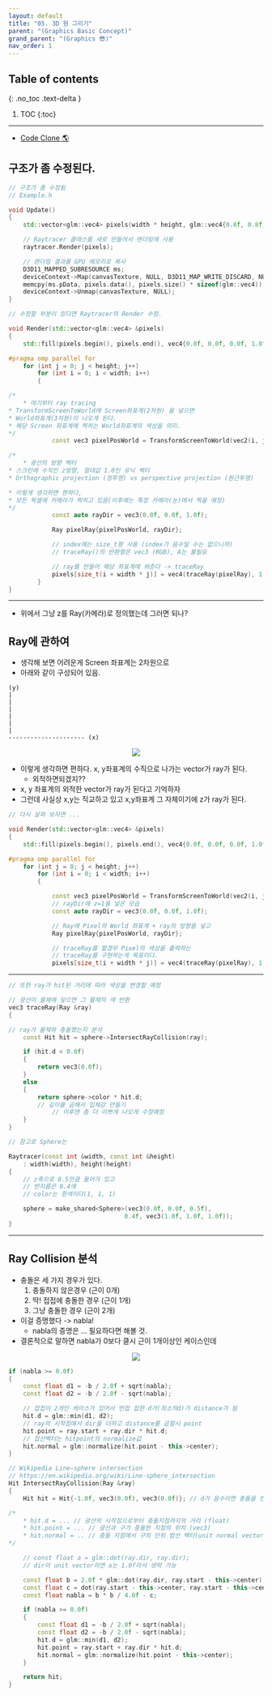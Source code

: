 ```yaml
---
layout: default
title: "05. 3D 원 그리기"
parent: "(Graphics Basic Concept)"
grand_parent: "(Graphics 😎)"
nav_order: 1
---
```


## Table of contents
{: .no_toc .text-delta }

1. TOC
{:toc}

---

* [Code Clone 🌎](https://github.com/Arthur880708/DirectX11-Examples/tree/master/07)

## 구조가 좀 수정된다.

```cpp
// 구조가 좀 수정됨
// Example.h

void Update()
{
    std::vector<glm::vec4> pixels(width * height, glm::vec4{0.8f, 0.8f, 0.8f, 1.0f});

    // Raytracer 클래스를 새로 만들어서 렌더링에 사용
    raytracer.Render(pixels);

    // 렌더링 결과를 GPU 메모리로 복사
    D3D11_MAPPED_SUBRESOURCE ms;
    deviceContext->Map(canvasTexture, NULL, D3D11_MAP_WRITE_DISCARD, NULL, &ms);
    memcpy(ms.pData, pixels.data(), pixels.size() * sizeof(glm::vec4));
    deviceContext->Unmap(canvasTexture, NULL);
}
```

```cpp
// 수정할 부분이 있다면 Raytracer의 Render 수정.

void Render(std::vector<glm::vec4> &pixels)
{
    std::fill(pixels.begin(), pixels.end(), vec4{0.0f, 0.0f, 0.0f, 1.0f});

#pragma omp parallel for
    for (int j = 0; j < height; j++)
        for (int i = 0; i < width; i++)
        {

/*
    * 여기부터 ray tracing
* TransformScreenToWorld에 Screen좌표계(2차원) 을 넣으면 
* World좌표계(3차원)이 나오게 된다.
* 해당 Screen 좌표계에 찍히는 World좌표계의 색상을 의미.
*/
            const vec3 pixelPosWorld = TransformScreenToWorld(vec2(i, j));

/*
    * 광선의 방향 벡터
* 스크린에 수직인 z방향, 절대값 1.0인 유닉 벡터
* Orthographic projection (정투영) vs perspective projection (원근투영)

* 이렇게 생각하면 편하다,
* 모든 픽셀에 카메라가 찍히고 있음(이후에는 특정 카메라(눈)에서 찍을 예정)
*/
            const auto rayDir = vec3(0.0f, 0.0f, 1.0f);

            Ray pixelRay{pixelPosWorld, rayDir};

            // index에는 size_t형 사용 (index가 음수일 수는 없으니까)
            // traceRay()의 반환형은 vec3 (RGB), A는 불필요

            // ray를 만들어 해당 좌표계에 쏴준다 -> traceRay
            pixels[size_t(i + width * j)] = vec4(traceRay(pixelRay), 1.0f);
        }
}
```

---

* 위에서 그냥 z를 Ray(카메라)로 정의했는데 그러면 되나?

## Ray에 관하여

* 생각해 보면 어려운게 Screen 좌표계는 2차원으로
* 아래와 같이 구성되어 있음.

```
(y)
|
|
|
|
|
|
--------------------- (x)
```

<p align="center">
  <img src="https://taehyungs-programming-blog.github.io/blog/assets/images/cpp/graphics/graphics-5-1.png"/>
</p>

* 이렇게 생각하면 편하다. x, y좌표계의 수직으로 나가는 vector가 ray가 된다.
    * 외적하면되겠지??
* x, y 좌표계의 외적한 vector가 ray가 된다고 기억하자
* 그런데 사실상 x,y는 직교하고 있고 x,y좌표계 그 자체이기에 z가 ray가 된다.

```cpp
// 다시 살펴 보자면 ...

void Render(std::vector<glm::vec4> &pixels)
{
    std::fill(pixels.begin(), pixels.end(), vec4{0.0f, 0.0f, 0.0f, 1.0f});

#pragma omp parallel for
    for (int j = 0; j < height; j++)
        for (int i = 0; i < width; i++)
        {

            const vec3 pixelPosWorld = TransformScreenToWorld(vec2(i, j));
            // rayDir에 z=1을 넣은 모습
            const auto rayDir = vec3(0.0f, 0.0f, 1.0f);

            // Ray에 Pixel의 World 좌표계 + ray의 방향을 넣고
            Ray pixelRay{pixelPosWorld, rayDir};

            // traceRay를 할경우 Pixel의 색상을 출력하는 
            // traceRay를 구현하는게 목표이다.
            pixels[size_t(i + width * j)] = vec4(traceRay(pixelRay), 1.0f);
```

---

```cpp
// 또한 ray가 hit된 거리에 따라 색상을 변경할 예정

// 광선이 물체에 닿으면 그 물체의 색 반환
vec3 traceRay(Ray &ray)
{

// ray가 물체와 충돌했는지 분석
    const Hit hit = sphere->IntersectRayCollision(ray);

    if (hit.d < 0.0f)
    {
        return vec3(0.0f);
    }
    else
    {
        return sphere->color * hit.d; 
        // 깊이를 곱해서 입체감 만들기
            // 이후엔 좀 더 이쁘게 나오게 수정예정
    }
}
```

```cpp
// 참고로 Sphere는

Raytracer(const int &width, const int &height)
    : width(width), height(height)
{
    // z축으로 0.5만큼 들어가 있고
    // 반지름은 0.4에
    // color는 흰색이다(1, 1, 1)

    sphere = make_shared<Sphere>(vec3(0.0f, 0.0f, 0.5f), 
                                0.4f, vec3(1.0f, 1.0f, 1.0f));
}
```

---

## Ray Collision 분석

* 충돌은 세 가지 경우가 있다.
    1. 충돌하지 않은경우 (근이 0개)
    2. 딱! 접접에 충돌한 경우 (근이 1개)
    3. 그냥 충돌한 경우 (근이 2개)
* 이걸 증명했다 -> nabla!
    * nabla의 증명은 ... 필요하다면 해볼 것.
* 결론적으로 말하면 nabla가 0보다 클시 근이 1개이상인 케이스인데

<p align="center">
  <img src="https://taehyungs-programming-blog.github.io/blog/assets/images/cpp/graphics/graphics-5-2.png"/>
</p>

```cpp
if (nabla >= 0.0f) 
{ 
    const float d1 = -b / 2.0f + sqrt(nabla); 
    const float d2 = -b / 2.0f - sqrt(nabla);

    // 접접이 2개인 케이스가 있어서 먼접 접한 d가(최소의d)가 distance가 됨 
    hit.d = glm::min(d1, d2);
    // ray의 시작점에서 dir을 더하고 distance를 곱할시 point 
    hit.point = ray.start + ray.dir * hit.d;
    // 접선벡터는 hitpoint의 normalize값 
    hit.normal = glm::normalize(hit.point - this->center); 
}
```

```cpp
// Wikipedia Line–sphere intersection
// https://en.wikipedia.org/wiki/Line-sphere_intersection
Hit IntersectRayCollision(Ray &ray)
{
    Hit hit = Hit{-1.0f, vec3(0.0f), vec3(0.0f)}; // d가 음수이면 충돌을 안한 것으로 가정

/*
    * hit.d = ... // 광선의 시작점으로부터 충돌지점까지의 거리 (float)
    * hit.point = ... // 광선과 구가 충돌한 지점의 위치 (vec3)
    * hit.normal = .. // 충돌 지점에서 구의 단위 법선 벡터(unit normal vector)
*/

    // const float a = glm::dot(ray.dir, ray.dir); 
    // dir이 unit vector라면 a는 1.0f라서 생략 가능

    const float b = 2.0f * glm::dot(ray.dir, ray.start - this->center);
    const float c = dot(ray.start - this->center, ray.start - this->center) - this->radius * this->radius;
    const float nabla = b * b / 4.0f - c;

    if (nabla >= 0.0f)
    {
        const float d1 = -b / 2.0f + sqrt(nabla);
        const float d2 = -b / 2.0f - sqrt(nabla);
        hit.d = glm::min(d1, d2);
        hit.point = ray.start + ray.dir * hit.d;
        hit.normal = glm::normalize(hit.point - this->center);
    }

    return hit;
}
```
